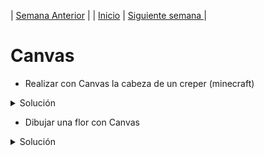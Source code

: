 | [Semana Anterior](/week03/README.md) |
| [Inicio](/README.md) |
[Siguiente semana ](/week05/README.md)|


# Canvas


- Realizar con Canvas la cabeza de un creper (minecraft)

<details>
  <summary>Solución</summary>

    ```
    <canvas width="600" height="400"></canvas>
    <script>
    var pantalla = document.querySelector("canvas");
    var pincel = pantalla.getContext("2d");
    //cabeza
    pincel.fillStyle = 'darkgreen';
    pincel.fillRect(200, 50, 350 ,300);
    //ojos
    pincel.fillStyle = 'black';
    pincel.fillRect(250, 110, 90, 90);
    pincel.fillRect(410, 110, 90, 90);
    //nariz
    pincel.fillRect(340, 200, 70, 100);
     //boca
    pincel.fillRect(300, 240, 40, 110);
    pincel.fillRect(410, 240, 40, 110);
    </script>
    ```

</details>

-  Dibujar una flor con Canvas

<details>
  <summary>Solución</summary>
    
    ```
    <canvas width="600" height="400"></canvas>

    <script>

    var pantalla = document.querySelector("canvas");
    var pincel = pantalla.getContext("2d");
    pincel.fillStyle = "lightgray";
    pincel.fillRect(0, 0, 600, 400);

    function dibujarCirculo(x, y, radio, color) {

        pincel.fillStyle = color;
        pincel.beginPath();
        pincel.arc(x, y, radio, 0, 2*3.14);
        pincel.fill();
    }
        function dibujarFlor(x,y) {
        dibujarCirculo(x, y+20, 10, "blue");
        dibujarCirculo(x, y, 10, "red");
        dibujarCirculo(x, y-20, 10, "yellow");
        dibujarCirculo(x-20, y, 10, "orange");
        dibujarCirculo(x+20, y, 10, "black");
        }
        dibujarFlor(300,200);

    </script>
    ```


</details>